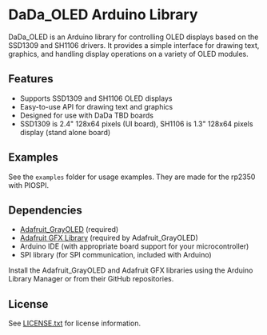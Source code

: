 # DaDa_OLED Arduino Library

DaDa_OLED is an Arduino library for controlling OLED displays based on the SSD1309 and SH1106 drivers. It provides a simple interface for drawing text, graphics, and handling display operations on a variety of OLED modules.

## Features
- Supports SSD1309 and SH1106 OLED displays
- Easy-to-use API for drawing text and graphics
- Designed for use with DaDa TBD boards
- SSD1309 is 2.4" 128x64 pixels (UI board), SH1106 is 1.3" 128x64 pixels display (stand alone board)

## Examples
See the `examples` folder for usage examples. They are made for the rp2350 with PIOSPI.

## Dependencies
- [Adafruit_GrayOLED](https://github.com/adafruit/Adafruit-GFX-Library) (required)
- [Adafruit GFX Library](https://github.com/adafruit/Adafruit-GFX-Library) (required by Adafruit_GrayOLED)
- Arduino IDE (with appropriate board support for your microcontroller)
- SPI library (for SPI communication, included with Arduino)

Install the Adafruit_GrayOLED and Adafruit GFX libraries using the Arduino Library Manager or from their GitHub repositories. 

## License
See [LICENSE.txt](LICENSE.txt) for license information.